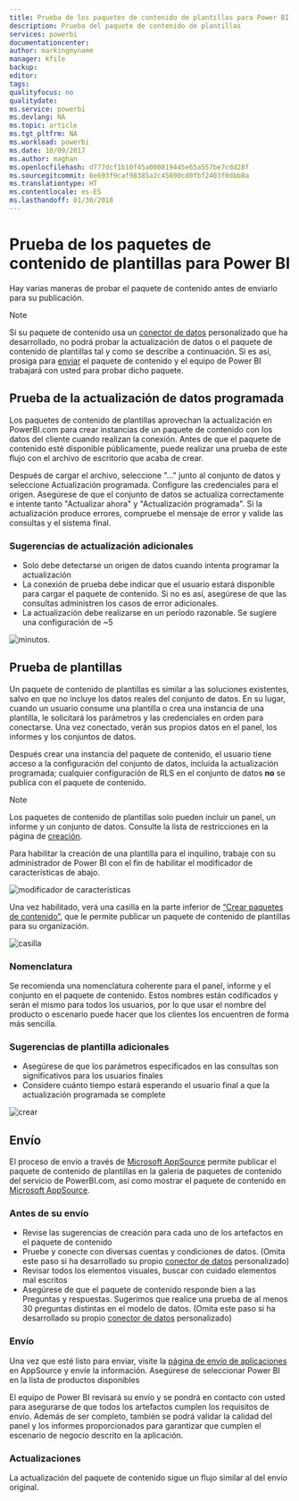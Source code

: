 ```yaml
---
title: Prueba de los paquetes de contenido de plantillas para Power BI
description: Prueba del paquete de contenido de plantillas
services: powerbi
documentationcenter: 
author: markingmyname
manager: kfile
backup: 
editor: 
tags: 
qualityfocus: no
qualitydate: 
ms.service: powerbi
ms.devlang: NA
ms.topic: article
ms.tgt_pltfrm: NA
ms.workload: powerbi
ms.date: 10/09/2017
ms.author: maghan
ms.openlocfilehash: d777dcf1b10f45a000819445e65a557be7cdd28f
ms.sourcegitcommit: 6e693f9caf98385a2c45890cd0fbf2403f0dbb8a
ms.translationtype: HT
ms.contentlocale: es-ES
ms.lasthandoff: 01/30/2018
---
```

# <a name="testing-template-content-packs-for-power-bi"></a>Prueba de los paquetes de contenido de plantillas para Power BI
Hay varias maneras de probar el paquete de contenido antes de enviarlo para su publicación.  

> [!NOTE]
> Si su paquete de contenido usa un [conector de datos](https://aka.ms/DataConnectors) personalizado que ha desarrollado, no podrá probar la actualización de datos o el paquete de contenido de plantillas tal y como se describe a continuación. Si es así, prosiga para [enviar](#submission) el paquete de contenido y el equipo de Power BI trabajará con usted para probar dicho paquete.
> 
> 

## <a name="testing-scheduled-data-refresh"></a>Prueba de la actualización de datos programada
Los paquetes de contenido de plantillas aprovechan la actualización en PowerBI.com para crear instancias de un paquete de contenido con los datos del cliente cuando realizan la conexión. Antes de que el paquete de contenido esté disponible públicamente, puede realizar una prueba de este flujo con el archivo de escritorio que acaba de crear.

Después de cargar el archivo, seleccione "..." junto al conjunto de datos y seleccione Actualización programada. Configure las credenciales para el origen. Asegúrese de que el conjunto de datos se actualiza correctamente e intente tanto "Actualizar ahora" y "Actualización programada". Si la actualización produce errores, compruebe el mensaje de error y valide las consultas y el sistema final.

### <a name="additional-refresh-tips"></a>Sugerencias de actualización adicionales
* Solo debe detectarse un origen de datos cuando intenta programar la actualización  
* La conexión de prueba debe indicar que el usuario estará disponible para cargar el paquete de contenido. Si no es así, asegúrese de que las consultas administren los casos de error adicionales.  
* La actualización debe realizarse en un período razonable. Se sugiere una configuración de ~5  

![minutos.](media/template-content-pack-testing/scheduledrefresh.png)

<a name="templates"></a>

## <a name="testing-templates"></a>Prueba de plantillas
Un paquete de contenido de plantillas es similar a las soluciones existentes, salvo en que no incluye los datos reales del conjunto de datos. En su lugar, cuando un usuario consume una plantilla o crea una instancia de una plantilla, le solicitará los parámetros y las credenciales en orden para conectarse. Una vez conectado, verán sus propios datos en el panel, los informes y los conjuntos de datos. 

Después crear una instancia del paquete de contenido, el usuario tiene acceso a la configuración del conjunto de datos, incluida la actualización programada; cualquier configuración de RLS en el conjunto de datos **no** se publica con el paquete de contenido.  

> [!NOTE]
> Los paquetes de contenido de plantillas solo pueden incluir un panel, un informe y un conjunto de datos. Consulte la lista de restricciones en la página de [creación](template-content-pack-authoring.md#restrictions). 
> 
> 

Para habilitar la creación de una plantilla para el inquilino, trabaje con su administrador de Power BI con el fin de habilitar el modificador de características de abajo. 

![modificador de características](media/template-content-pack-testing/featureswitch.png)

Una vez habilitado, verá una casilla en la parte inferior de [“Crear paquetes de contenido”](https://app.powerbi.com/groups/me/publish-content/), que le permite publicar un paquete de contenido de plantillas para su organización. 

![casilla](media/template-content-pack-testing/checkbox.png)

### <a name="naming"></a>Nomenclatura
Se recomienda una nomenclatura coherente para el panel, informe y el conjunto en el paquete de contenido. Estos nombres están codificados y serán el mismo para todos los usuarios, por lo que usar el nombre del producto o escenario puede hacer que los clientes los encuentren de forma más sencilla.

### <a name="additional-template-tips"></a>Sugerencias de plantilla adicionales
* Asegúrese de que los parámetros especificados en las consultas son significativos para los usuarios finales
* Considere cuánto tiempo estará esperando el usuario final a que la actualización programada se complete

![crear](media/template-content-pack-testing/createtemplate.png)

<a name="submission"></a>

## <a name="submission"></a>Envío
El proceso de envío a través de [Microsoft AppSource](https://appsource.microsoft.com/en-us/partners/list-an-app) permite publicar el paquete de contenido de plantillas en la galería de paquetes de contenido del servicio de PowerBI.com, así como mostrar el paquete de contenido en [Microsoft AppSource](http://appsource.microsoft.com).

### <a name="before-submission"></a>Antes de su envío
* Revise las sugerencias de creación para cada uno de los artefactos en el paquete de contenido
* Pruebe y conecte con diversas cuentas y condiciones de datos. (Omita este paso si ha desarrollado su propio [conector de datos](https://aka.ms/DataConnectors) personalizado)
* Revisar todos los elementos visuales, buscar con cuidado elementos mal escritos
* Asegúrese de que el paquete de contenido responde bien a las Preguntas y respuestas. Sugerimos que realice una prueba de al menos 30 preguntas distintas en el modelo de datos. (Omita este paso si ha desarrollado su propio [conector de datos](https://aka.ms/DataConnectors) personalizado)

### <a name="submission"></a>Envío
Una vez que esté listo para enviar, visite la [página de envío de aplicaciones](https://appsource.microsoft.com/en-us/partners/list-an-app) en AppSource y envíe la información. Asegúrese de seleccionar Power BI en la lista de productos disponibles

El equipo de Power BI revisará su envío y se pondrá en contacto con usted para asegurarse de que todos los artefactos cumplen los requisitos de envío. Además de ser completo, también se podrá validar la calidad del panel y los informes proporcionados para garantizar que cumplen el escenario de negocio descrito en la aplicación.

### <a name="updates"></a>Actualizaciones
La actualización del paquete de contenido sigue un flujo similar al del envío original. 

